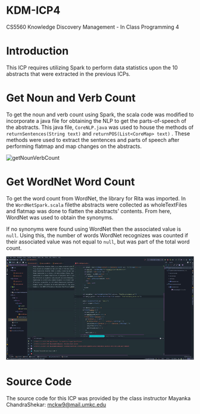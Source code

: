# KDM-ICP4

CS5560 Knowledge Discovery Management - In Class Programming 4



# Introduction

This ICP requires utilizing Spark to perform data statistics upon the 10 abstracts that were extracted in the previous ICPs.



# Get Noun and Verb Count

To get the noun and verb count using Spark, the scala code was modified to incorporate a java file for obtaining the NLP to get the parts-of-speech of the abstracts. This java file, `CoreNLP.java` was used to house the methods of `returnSentences(String text)` and `returnPOS(List<CoreMap> text)` . These methods were used to extract the sentences and parts of speech after performing flatmap and map changes on the abstracts.

![getNounVerbCount](../docs/KDM-ICP4/getNounVerbCount.gif)



# Get WordNet Word Count

To get the word count from WordNet, the library for Rita was imported. In the `WordNetSpark.scala` filethe abstracts were collected as wholeTextFiles and flatmap was done to flatten the abstracts' contents. From here, WordNet was used to obtain the synonyms.

If no synonyms were found using WordNet then the associated value is `null`. Using this, the number of words WordNet recognizes was counted if their associated value was not equal to `null`, but was part of the total word count.

![getWordNetCount](../docs/KDM-ICP4/getWordNetCount.gif)



# Source Code

The source code for this ICP was provided by the class instructor Mayanka ChandraShekar: [mckw9@mail.umkc.edu](mckw9@mail.umkc.edu)